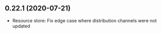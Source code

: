 ## 0.22.1 (2020-07-21)

- Resource store: Fix edge case where distribution channels were not updated
